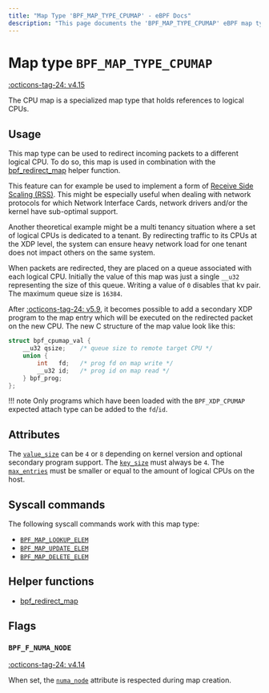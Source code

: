 ```yaml
---
title: "Map Type 'BPF_MAP_TYPE_CPUMAP' - eBPF Docs"
description: "This page documents the 'BPF_MAP_TYPE_CPUMAP' eBPF map type, including its defintion, usage, program types that can use it, and examples."
---
```

# Map type `BPF_MAP_TYPE_CPUMAP`

<!-- [FEATURE_TAG](BPF_MAP_TYPE_CPUMAP) -->
[:octicons-tag-24: v4.15](https://github.com/torvalds/linux/commit/6710e1126934d8b4372b4d2f9ae1646cd3f151bf)
<!-- [/FEATURE_TAG] -->

The CPU map is a specialized map type that holds references to logical CPUs.

## Usage

This map type can be used to redirect incoming packets to a different logical CPU. To do so, this map is used in combination with the [bpf_redirect_map](../helper-function/bpf_redirect_map.md) helper function.

This feature can for example be used to implement a form of [Receive Side Scaling (RSS)](https://www.kernel.org/doc/Documentation/networking/scaling.txt). This might be especially useful when dealing with network protocols for which Network Interface Cards, network drivers and/or the kernel have sub-optimal support.

Another theoretical example might be a multi tenancy situation where a set of logical CPUs is dedicated to a tenant. By redirecting traffic to its CPUs at the XDP level, the system can ensure heavy network load for one tenant does not impact others on the same system.

When packets are redirected, they are placed on a queue associated with each logical CPU. Initially the value of this map was just a single `__u32` representing the size of this queue. Writing a value of `0` disables that kv pair. The maximum queue size is `16384`.

After [:octicons-tag-24: v5.9](https://github.com/torvalds/linux/commit/9216477449f33cdbc9c9a99d49f500b7fbb81702), it becomes possible to add a secondary XDP program to the map entry which will be executed on the redirected packet on the new CPU. The new C structure of the map value look like this:

```c
struct bpf_cpumap_val {
	__u32 qsize;	/* queue size to remote target CPU */
	union {
		int   fd;	/* prog fd on map write */
		__u32 id;	/* prog id on map read */
	} bpf_prog;
};
```

!!! note
    Only programs which have been loaded with the `BPF_XDP_CPUMAP` expected attach type can be added to the `fd`/`id`.

## Attributes

The [`value_size`](../syscall/BPF_MAP_CREATE.md#value_size) can be `4` or `8` depending on kernel version and optional secondary program support. The [`key_size`](../syscall/BPF_MAP_CREATE.md#key_size) must always be `4`. The [`max_entries`](../syscall/BPF_MAP_CREATE.md#max_entries) must be smaller or equal to the amount of logical CPUs on the host.

<!-- TODO link to generic page for attributes which are the same for every map type -->

## Syscall commands

The following syscall commands work with this map type:

* [`BPF_MAP_LOOKUP_ELEM`](../syscall/BPF_MAP_LOOKUP_ELEM.md)
* [`BPF_MAP_UPDATE_ELEM`](../syscall/BPF_MAP_UPDATE_ELEM.md)
* [`BPF_MAP_DELETE_ELEM`](../syscall/BPF_MAP_DELETE_ELEM.md)

## Helper functions

<!-- DO NOT EDIT MANUALLY -->
<!-- [MAP_HELPER_FUNC_REF] -->
 * [bpf_redirect_map](../helper-function/bpf_redirect_map.md)
<!-- [/MAP_HELPER_FUNC_REF] -->

## Flags

### `BPF_F_NUMA_NODE`

[:octicons-tag-24: v4.14](https://github.com/torvalds/linux/commit/96eabe7a40aa17e613cf3db2c742ee8b1fc764d0)

When set, the [`numa_node`](../syscall/BPF_MAP_CREATE.md#numa_node) attribute is respected during map creation.
